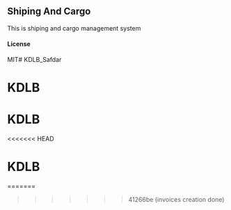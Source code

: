 ## Shiping And Cargo

This is shiping and cargo management system

#### License

MIT# KDLB_Safdar
# KDLB
# KDLB
<<<<<<< HEAD
# KDLB
=======
>>>>>>> 41266be (invoices creation done)
